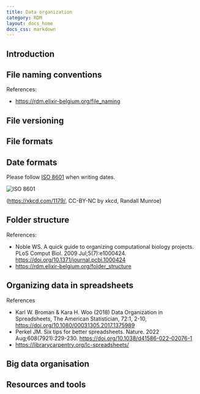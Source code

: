 ```yaml
---
title: Data organization
category: RDM
layout: docs_home
docs_css: markdown
---
```

## Introduction

## File naming conventions

References:
- https://rdm.elixir-belgium.org/file_naming

## File versioning

## File formats

## Date formats

Please follow [ISO 8601](https://en.wikipedia.org/wiki/ISO_8601) when writing dates.

![ISO 8601](https://imgs.xkcd.com/comics/iso_8601_2x.png)

(https://xkcd.com/1179/, CC-BY-NC by xkcd, Randall Munroe)

## Folder structure

References:
- Noble WS. A quick guide to organizing computational biology
  projects. PLoS Comput Biol. 2009 Jul;5(7):e1000424. 
  https://doi.org/10.1371/journal.pcbi.1000424
- https://rdm.elixir-belgium.org/folder_structure

## Organizing data in spreadsheets

References
- Karl W. Broman & Kara H. Woo (2018) Data Organization in
  Spreadsheets, The American Statistician, 72:1, 2-10,
  https://doi.org/10.1080/00031305.2017.1375989
- Perkel JM. Six tips for better spreadsheets. Nature. 2022
  Aug;608(7921):229-230. https://doi.org/10.1038/d41586-022-02076-1
- https://librarycarpentry.org/lc-spreadsheets/

## Big data organisation

## Resources and tools
